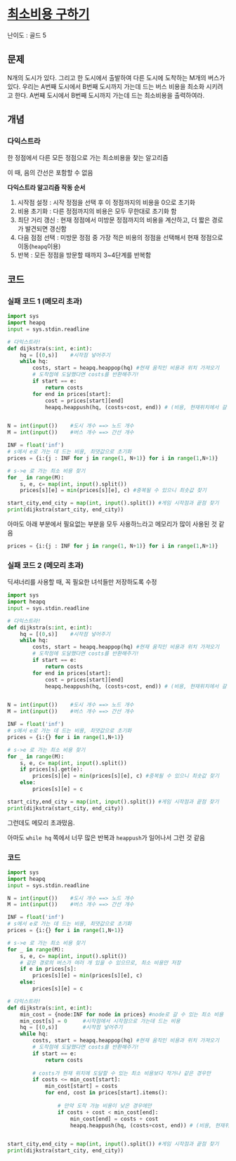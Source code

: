 # [최소비용 구하기](https://www.acmicpc.net/problem/1916)

난이도 : 골드 5

## 문제

N개의 도시가 있다. 그리고 한 도시에서 출발하여 다른 도시에 도착하는 M개의 버스가 있다. 우리는 A번째 도시에서 B번째 도시까지 가는데 드는 버스 비용을 최소화 시키려고 한다. A번째 도시에서 B번째 도시까지 가는데 드는 최소비용을 출력하여라.

## 개념

### 다익스트라

한 정점에서 다른 모든 정점으로 가는 최소비용을 찾는 알고리즘

이 때, 음의 간선은 포함할 수 없음

**다익스트라 알고리즘 작동 순서**
1. 시작점 설정 : 시작 정점을 선택 후 이 정점까지의 비용을 0으로 초기화
2. 비용 초기화 : 다른 정점까지의 비용은 모두 무한대로 초기화 함
3. 최단 거리 갱신 : 현재 정점에서 미방문 정점까지의 비용을 계산하고, 더 짧은 경로가 발견되면 갱신함
4. 다음 점점 선택 : 미방문 정점 중 가장 적은 비용의 정점을 선택해서 현재 정점으로 이동(`heapq`이용)
5. 반복 : 모든 정점을 방문할 때까지 3~4단계를 반복함

## 코드
### 실패 코드 1 (메모리 초과)

```python
import sys
import heapq
input = sys.stdin.readline

# 다익스트라!
def dijkstra(s:int, e:int):
    hq = [(0,s)]    #시작점 넣어주기
    while hq:       
        costs, start = heapq.heappop(hq) #현재 움직인 비용과 위치 가져오기
        # 도착점에 도달했다면 costs를 반환해주기!
        if start == e:
            return costs
        for end in prices[start]:
            cost = prices[start][end]
            heapq.heappush(hq, (costs+cost, end)) # (비용, 현재위치에서 갈 수 있는 도착점)


N = int(input())    #도시 개수 ==> 노드 개수
M = int(input())    #버스 개수 ==> 간선 개수

INF = float('inf')
# s에서 e로 가는 데 드는 비용, 최댓값으로 초기화
prices = {i:{j : INF for j in range(1, N+1)} for i in range(1,N+1)} 

# s->e 로 가는 최소 비용 찾기
for _ in range(M):
    s, e, c= map(int, input().split())
    prices[s][e] = min(prices[s][e], c) #중복될 수 있으니 최솟값 찾기

start_city,end_city = map(int, input().split()) #게임 시작점과 끝점 찾기
print(dijkstra(start_city, end_city))
```
아마도 아래 부분에서 필요없는 부분을 모두 사용하느라고 메모리가 많이 사용된 것 같음
```python
prices = {i:{j : INF for j in range(1, N+1)} for i in range(1,N+1)} 
```

### 실패 코드 2 (메모리 초과)

딕셔너리를 사용할 때, 꼭 필요한 녀석들만 저장하도록 수정

```python
import sys
import heapq
input = sys.stdin.readline

# 다익스트라!
def dijkstra(s:int, e:int):
    hq = [(0,s)]    #시작점 넣어주기
    while hq:       
        costs, start = heapq.heappop(hq) #현재 움직인 비용과 위치 가져오기
        # 도착점에 도달했다면 costs를 반환해주기!
        if start == e:
            return costs
        for end in prices[start]:
            cost = prices[start][end]
            heapq.heappush(hq, (costs+cost, end)) # (비용, 현재위치에서 갈 수 있는 도착점)


N = int(input())    #도시 개수 ==> 노드 개수
M = int(input())    #버스 개수 ==> 간선 개수

INF = float('inf')
# s에서 e로 가는 데 드는 비용, 최댓값으로 초기화
prices = {i:{} for i in range(1,N+1)} 

# s->e 로 가는 최소 비용 찾기
for _ in range(M):
    s, e, c= map(int, input().split())
    if prices[s].get(e): 
        prices[s][e] = min(prices[s][e], c) #중복될 수 있으니 최솟값 찾기
    else:
        prices[s][e] = c

start_city,end_city = map(int, input().split()) #게임 시작점과 끝점 찾기
print(dijkstra(start_city, end_city))
```
그런데도 메모리 초과떴음.

아마도 `while hq` 쪽에서 너무 많은 반복과 `heappush`가 일어나서 그런 것 같음

### 코드

```python
import sys
import heapq
input = sys.stdin.readline

N = int(input())    #도시 개수 ==> 노드 개수
M = int(input())    #버스 개수 ==> 간선 개수

INF = float('inf')
# s에서 e로 가는 데 드는 비용, 최댓값으로 초기화
prices = {i:{} for i in range(1,N+1)} 

# s->e 로 가는 최소 비용 찾기
for _ in range(M):
    s, e, c= map(int, input().split())
    # 같은 경로의 버스가 여러 개 있을 수 있으므로, 최소 비용만 저장
    if e in prices[s]: 
        prices[s][e] = min(prices[s][e], c)
    else:
        prices[s][e] = c

# 다익스트라!
def dijkstra(s:int, e:int):
    min_cost = {node:INF for node in prices} #node로 갈 수 있는 최소 비용
    min_cost[s] = 0     #시작점에서 시작점으로 가는데 드는 비용
    hq = [(0,s)]        #시작점 넣어주기
    while hq:       
        costs, start = heapq.heappop(hq) #현재 움직인 비용과 위치 가져오기
        # 도착점에 도달했다면 costs를 반환해주기!
        if start == e:
            return costs
        
        # costs가 현재 위치에 도달할 수 있는 최소 비용보다 작거나 같은 경우만
        if costs <= min_cost[start]:  
            min_cost[start] = costs
            for end, cost in prices[start].items():
                
                # 만약 도착 가능 비용이 낮은 경우에만 
                if costs + cost < min_cost[end]:
                    min_cost[end] = costs + cost
                    heapq.heappush(hq, (costs+cost, end)) # (비용, 현재위치에서 갈 수 있는 도착점)


start_city,end_city = map(int, input().split()) #게임 시작점과 끝점 찾기
print(dijkstra(start_city, end_city))

```